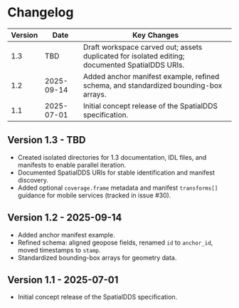 # Changelog

| Version | Date       | Key Changes |
|---------|------------|-------------|
| 1.3     | TBD        | Draft workspace carved out; assets duplicated for isolated editing; documented SpatialDDS URIs. |
| 1.2     | 2025-09-14 | Added anchor manifest example, refined schema, and standardized bounding-box arrays. |
| 1.1     | 2025-07-01 | Initial concept release of the SpatialDDS specification. |

## Version 1.3 - TBD

- Created isolated directories for 1.3 documentation, IDL files, and manifests to enable parallel iteration.
- Documented SpatialDDS URIs for stable identification and manifest discovery.
- Added optional `coverage.frame` metadata and manifest `transforms[]` guidance for mobile services (tracked in issue #30).

## Version 1.2 - 2025-09-14

- Added anchor manifest example.
- Refined schema: aligned geopose fields, renamed `id` to `anchor_id`, moved timestamps to `stamp`.
- Standardized bounding-box arrays for geometry data.

## Version 1.1 - 2025-07-01

- Initial concept release of the SpatialDDS specification.
